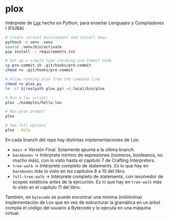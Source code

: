 # plox

Intérprete de [Lox](https://craftinginterpreters.com/) hecho en Python, para enseñar Lenguajes y Compiladores I (FIUBA)

```sh
# Create virtual environment and install deps
python3 -m venv .venv
source .venv/bin/activate
pip install -r requirements.txt

# Set up a simple type checking pre-commit hook
cp pre-commit.sh .git/hooks/pre-commit
chmod +x .git/hooks/pre-commit

# Allow running plox from the command line
chmod +x plox.py
ln -sf $(realpath plox.py) ~/.local/bin/plox

# Run a lox script!
plox ./examples/hello.lox

# Run plox prompt!
plox

# See full options
plox --help
```

En cada branch del repo hay distintas implementaciones de Lox:

- `main` -> Versión Final. Solamente apunta a la última branch.
- `barebones` -> Intérprete mínimo de expresiones (números, booleanos, no mucho más), con lo visto hasta el capítulo 7 de Crafting Interpreters.
- `tree-walk` -> Intérprete completo de statements. Es lo que hay en `barebones` más lo visto en los capítulos 8 a 10 del libro.
- `full-tree-walk` -> Intérprete completo de statements, con resolvedor de scopes estáticos antes de la ejecución. Es lo que hay en `tree-walk` más lo visto en el capítulo 11 del libro.

También, en `bytecode` se puede encontrar una mínima (míiiiiinima) implementación de Lox que en vez de estructurar la gramática en un árbol compila el código del usuario a Bytecode y lo ejecuta en una máquina virtual.
